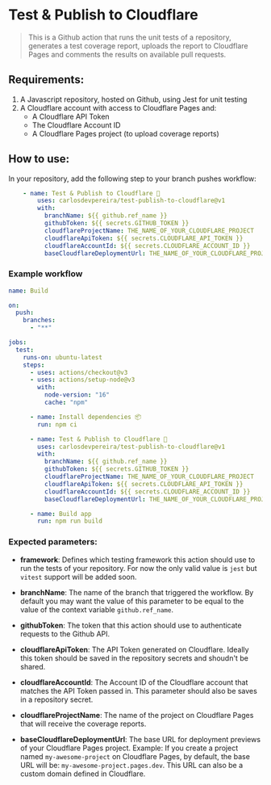 # Test & Publish to Cloudflare

> This is a Github action that runs the unit tests of a repository, generates a test coverage report, uploads the report to Cloudflare Pages and comments the results on available pull requests.

## Requirements:
1. A Javascript repository, hosted on Github, using Jest for unit testing
2. A Cloudflare account with access to Cloudflare Pages and:
    - A Cloudflare API Token
    - The Cloudflare Account ID
    - A Cloudflare Pages project (to upload coverage reports)

## How to use:
In your repository, add the following step to your branch pushes workflow:

```yaml
    - name: Test & Publish to Cloudflare 🧪
        uses: carlosdevpereira/test-publish-to-cloudflare@v1
        with:
          branchName: ${{ github.ref_name }}
          githubToken: ${{ secrets.GITHUB_TOKEN }}
          cloudflareProjectName: THE_NAME_OF_YOUR_CLOUDFLARE_PROJECT
          cloudflareApiToken: ${{ secrets.CLOUDFLARE_API_TOKEN }}
          cloudflareAccountId: ${{ secrets.CLOUDFLARE_ACCOUNT_ID }}
          baseCloudflareDeploymentUrl: THE_NAME_OF_YOUR_CLOUDFLARE_PROJECT.pages.dev
```

### Example workflow

```yaml
name: Build

on:
  push:
    branches:
      - "**"

jobs:
  test:
    runs-on: ubuntu-latest
    steps:
      - uses: actions/checkout@v3
      - uses: actions/setup-node@v3
        with:
          node-version: "16"
          cache: "npm"

      - name: Install dependencies 📦
        run: npm ci

      - name: Test & Publish to Cloudflare 🧪
        uses: carlosdevpereira/test-publish-to-cloudflare@v1
        with:
          branchName: ${{ github.ref_name }}
          githubToken: ${{ secrets.GITHUB_TOKEN }}
          cloudflareProjectName: THE_NAME_OF_YOUR_CLOUDFLARE_PROJECT
          cloudflareApiToken: ${{ secrets.CLOUDFLARE_API_TOKEN }}
          cloudflareAccountId: ${{ secrets.CLOUDFLARE_ACCOUNT_ID }}
          baseCloudflareDeploymentUrl: THE_NAME_OF_YOUR_CLOUDFLARE_PROJECT.pages.dev

      - name: Build app
        run: npm run build
```

### Expected parameters:

- **framework**: Defines which testing framework this action should use to run the tests of your repository. For now the only valid value is `jest` but `vitest` support will be added soon.

- **branchName**: The name of the branch that triggered the workflow. By default you may want the value of this parameter to be equal to the value of the context variable `github.ref_name`.

- **githubToken**: The token that this action should use to authenticate requests to the Github API.

- **cloudflareApiToken**: The API Token generated on Cloudflare. Ideally this token should be saved in the repository secrets and shoudn't be shared.

- **cloudflareAccountId**: The Account ID of the Cloudflare account that matches the API Token passed in. This parameter should also be saves in a repository secret.

- **cloudflareProjectName**: The name of the project on Cloudflare Pages that will receive the coverage reports.

- **baseCloudflareDeploymentUrl**: The base URL for deployment previews of your Cloudflare Pages project. Example: If you create a project named `my-awesome-project` on Cloudflare Pages, by default, the base URL will be: `my-awesome-project.pages.dev`. This URL can also be a custom domain defined in Cloudflare.